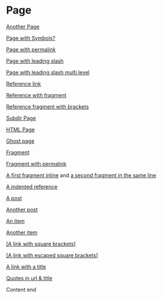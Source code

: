 ---
---

# Page

[Another Page](another-page.md)

[Page with Symbols?](page%20with%20symbols%3F.md)

[Page with permalink](page-with-permalink.md)

[Page with leading slash](/another-page.md)

[Page with leading slash multi level](/subdir/page.md)

[Reference link][reference]

[Reference with fragment][reference-with-fragment]

[Reference fragment with brackets][reference-brackets]

[Subdir Page](subdir/page.md)

[HTML Page](html-page.html)

[Ghost page](ghost-page.md)

[Fragment](another-page.md#foo)

[Fragment with permalink](page-with-permalink.md#foo)

[A first fragment inline](another-page.md#foo) and [a second fragment in the same line](page-with-permalink.md#bar)

[A indented reference][indented-reference]

[A post](_posts/2016-01-01-test.md)

[Another post](subdir/_posts/2016-01-01-test.md)

[An item](_items/some-item.md)

[Another item](_items/some-subdir/another-item.md)

[[A link with square brackets]](another-page.md)

[\[A link with escaped square brackets\]](/another-page.md)

[A link with a title](another-page.md "This is a link with a \"title\"")

[Quotes in url & title](/another-page.md#'apostrophe' 'Quotes in url & title')

Content end

[reference]: another-page.md

[reference-with-fragment]: another-page.md#foo

[reference-brackets]: another-page.md#(bar)

  [indented-reference]: another-page.md

[reference-with-whitespace]: another-page.md  

[reference-with-title]: another-page.md "This is a reference with a title"
